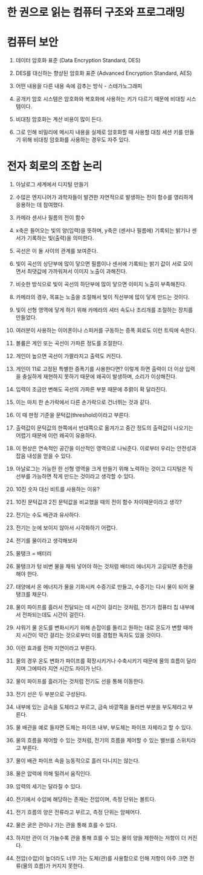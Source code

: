 # 한 권으로 읽는 컴퓨터 구조와 프로그래밍 

# 컴퓨터 보안

1. 데이터 암호화 표준 (Data Encryption Standard, DES)

2. DES를 대신하는 향상된 암호화 표준 (Advanced Encryption Standard, AES)

3. 어떤 내용을 다른 내용 속에 감추는 방식 - 스테가노그래피

4. 공개키 암호 시스템은 암호화와 복호화에 사용하는 키가 다르기 때문에 비대칭 시스템이다.

5. 비대칭 암호화는 계산 비용이 많이 든다.

6. 그로 인해 비밀리에 메시지 내용을 실제로 암호화할 때 사용할 대칭 세션 키를 만들기 위해 비대칭 암호화를 사용하는 경우도 자주 있다.

# 전자 회로의 조합 논리

1. 아날로그 세계에서 디지털 만들기

2. 수많은 엔지니어가 과학자들이 발견한 자연적으로 발생하는 전이 함수를 영리하게 응용하는 데 참여했다.

3. 카메라 센서나 필름의 전이 함수

4. x축은 들어오는 빛의 양(입력)을 뜻하며, y축은 (센서나 필름에) 기록되는 밝기나 센서가 기록하는 빛(출력)을 의미한다.

5. 곡선은 이 둘 사이의 관계를 보여준다.

6. 빛이 곡선의 상단부에 많이 닿으면 필름이나 센서에 기록되는 밝기 값이 서로 모이면서 최댓값에 가까워져서 이미지 노출이 과해진다.

7. 비슷한 방식으로 빛이 곡선의 하단부에 많이 닿으면 이미지 노출이 부족해진다.

8. 카메라의 경우, 목표는 노출을 조절해서 빛이 직선부에 많이 닿게 만드는 것이다.

9. 빛이 선형 영역에 닿게 하기 위해 카메라의 셔터 속도나 조리개를 조절하는 장치를 만들었다.

10. 여러분이 사용하는 이어폰이나 스피커를 구동하는 증폭 회로도 이런 트릭에 속한다.

11. 볼륨은 게인 또는 곡선이 가파른 정도를 조절한다. 

12. 게인이 높으면 곡선이 가팔라지고 출력도 커진다.

13. 게인이 11로 고정된 특별한 증폭기를 사용한다면? 이렇게 하면 출력이 더 이상 입력을 충실하게 재현하지 못하기 때문에 왜곡이 발생하며, 소리가 이상해진다.

14. 입력이 조금만 변해도 곡선의 가파른 부분 때문에 추렭이 확 달라진다.

15. 이는 마치 한 손가락에서 다른 손가락으로 건너뛰는 것과 같다.

16. 이 때 판정 기준을 문턱값(threshold)이라고 부른다.

17. 출력값이 문턱값의 한쪽에서 반대쪽으로 옮겨가고 중간 정도의 출력값이 나오기는 어렵기 때문에 이런 왜곡이 유용하다.

18. 이 현상은 연속적인 공간을 이산적인 영역으로 나눠준다. 이로부터 우리는 안전성과 잡음 내성을 얻을 수 있다.

19. 아날로그는 가능한 한 선형 영역을 크게 만들기 위해 노력하는 것이고 디지털은 직선부를 가능하면 작게 만드는 것이라고 생각할 수 있다.

20. 10진 숫자 대신 비트를 사용하는 이유?

21. 10진 문턱값과 2진 문턱값을 비교했을 때의 전이 함수 차이때문이라고 생각?

14. 전기는 수도 배관과 유사하다.

15. 전기는 눈에 보이지 않아서 시각화하기 어렵다.

16. 전기를 물이라고 생각해보자

17. 물탱크 = 배터리

18. 물탱크가 텅 비변 물을 채워 넣어야 하는 것처럼 배터리 에너지가 고갈되면 충전을 해야 한다.

19. 태양에서 온 에너지가 물을 기화시켜 수증기로 만들고, 수증기는 다시 물이 되어 물탱크를 채운다.

20. 물이 파이프를 흘러서 전달되는 데 시간이 걸리는 것처럼, 전기가 컴퓨터 칩 내부에서 전파되는데도 시간이 걸린다.

21. 샤워기 물 온도를 변화시키기 위해 손잡이를 돌리고 원하는 대로 온도가 변할 때까지 시간이 약간 걸리는 것으로부터 이를 경험한 독자도 있을 것이다.

22. 이런 효과를 전파 지연이라고 부른다.

23. 물의 경우 온도 변화가 파이프를 확장시키거나 수축시키기 때문에 물의 흐름이 달라지며 그에따라 지연 시간도 차이가 난다.

24. 물이 파이프를 흘러가는 것처럼 전기도 선을 통해 이동한다.

25. 전기 선은 두 부분으로 구성된다.

26. 내부에 있는 금속을 도체라고 부르고, 금속 바깥쪽을 둘러싼 부분을 부도체라고 부른다.

27. 물 배관을 예로 들자면 도체는 파이프 내부, 부도체는 파이프 자체라고 할 수 있다.

28. 물의 흐름을 제어할 수 있는 것처럼, 전기의 흐름을 제어할 수 있는 밸브를 스위치라고 부른다.
29. 물이 배관 파이프 속을 능동적으로 흘러 다니지는 않는다.
30. 물은 압력에 의해 밀려서 움직인다.
31. 압력의 세기는 달라질 수 있다.
32. 전기에서 수압에 해당하는 존재는 전압이며, 측정 단위는 볼트다.
33. 전기 흐름의 양은 전류라고 부르고, 측정 단위는 암페어다.
34. 물은 굵은 관이나 가는 관을 통해 흐를 수 있다.
35. 하지만 관이 더 가늘수록 관을 통해 흐를 수 있는 물의 양을 제한하는 저항이 더 커진다.
36. 전압(수압)이 높더라도 너무 가는 도체(관)를 사용함으로 인해 저항이 아주 크면 전류(물의 흐름)가 커지지 못한다.
